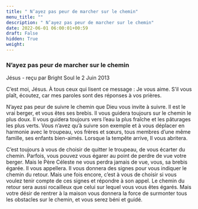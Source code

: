 ```yaml
---
title: " N’ayez pas peur de marcher sur le chemin"
menu_title: ""
description: " N’ayez pas peur de marcher sur le chemin"
date: 2022-06-01 06:00:01+00:59
draft: False
hidden: True
weight:
---
```

###  N’ayez pas peur de marcher sur le chemin

Jésus - reçu par  Bright Soul le 2 Juin 2013

C’est moi, Jésus. À tous ceux qui lisent ce message : Je vous aime. S’il vous plaît, écoutez, car mes paroles sont des réponses à vos prières.

N’ayez pas peur de suivre le chemin que Dieu vous invite à suivre. Il est le vrai berger, et vous êtes ses brebis. Il vous guidera toujours sur le chemin le plus doux. Il vous guidera toujours vers l’eau la plus fraîche et les pâturages les plus verts. Vous n’avez qu’à suivre son exemple et à vous déplacer en harmonie avec le troupeau, vos frères et sœurs, tous membres d’une même famille, ses enfants bien-aimés. Lorsque la tempête arrive, Il vous abritera.

C’est toujours à vous de choisir de quitter le troupeau, de vous écarter du chemin. Parfois, vous pouvez vous égarer au point de perdre de vue votre berger. Mais le Père Céleste ne vous perdra jamais de vue, vous, sa brebis égarée. Il vous appellera. Il vous donnera des signes pour vous indiquer le chemin du retour. Mais une fois encore, c’est à vous de choisir si vous voulez tenir compte de ces signes et répondre à son appel. Le chemin du retour sera aussi rocailleux que celui sur lequel vous vous êtes égarés. Mais votre désir de rentrer à la maison vous donnera la force de surmonter tous les obstacles sur le chemin, et vous serez béni et guidé.



